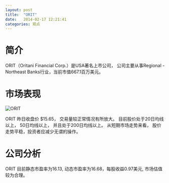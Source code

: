 ```yaml
---
layout: post
title:  "ORIT"
date:   2014-02-17 12:21:41
categories: 观点
---
```


# 简介
ORIT（Oritani Financial Corp.）是USA著名上市公司，
公司主要从事Regional - Northeast Banks行业，当前市值667.1百万美元。

# 市场表现

![ORIT](http://finviz.com/chart.ashx?t=ORIT&ty=c&ta=1&p=d&s=l)

ORIT 昨日收盘价 $15.65，
交易量较正常情况有所放大。
目前股价处于20日均线以上，
50日均线以上，
并且处于200日均线以上。
从短期市场走势来看，
股价走势平稳，投资者应减少无谓的操作。

# 公司分析
ORIT 目前静态市盈率为16.13, 动态市盈率为16.68，每股收益0.97美元,
市场估值较为合理。
